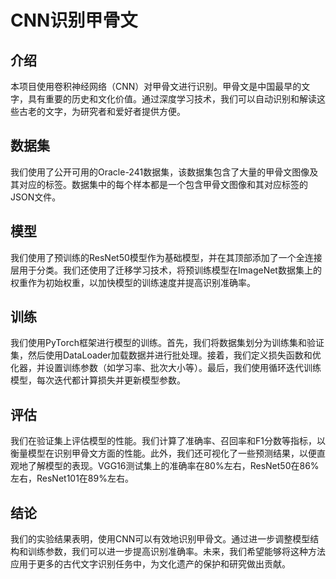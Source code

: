 # CNN识别甲骨文

## 介绍

本项目使用卷积神经网络（CNN）对甲骨文进行识别。甲骨文是中国最早的文字，具有重要的历史和文化价值。通过深度学习技术，我们可以自动识别和解读这些古老的文字，为研究者和爱好者提供方便。

## 数据集

我们使用了公开可用的Oracle-241数据集，该数据集包含了大量的甲骨文图像及其对应的标签。数据集中的每个样本都是一个包含甲骨文图像和其对应标签的JSON文件。

## 模型

我们使用了预训练的ResNet50模型作为基础模型，并在其顶部添加了一个全连接层用于分类。我们还使用了迁移学习技术，将预训练模型在ImageNet数据集上的权重作为初始权重，以加快模型的训练速度并提高识别准确率。

## 训练

我们使用PyTorch框架进行模型的训练。首先，我们将数据集划分为训练集和验证集，然后使用DataLoader加载数据并进行批处理。接着，我们定义损失函数和优化器，并设置训练参数（如学习率、批次大小等）。最后，我们使用循环迭代训练模型，每次迭代都计算损失并更新模型参数。

## 评估

我们在验证集上评估模型的性能。我们计算了准确率、召回率和F1分数等指标，以衡量模型在识别甲骨文方面的性能。此外，我们还可视化了一些预测结果，以便直观地了解模型的表现。VGG16测试集上的准确率在80%左右，ResNet50在86%左右，ResNet101在89%左右。
## 结论

我们的实验结果表明，使用CNN可以有效地识别甲骨文。通过进一步调整模型结构和训练参数，我们可以进一步提高识别准确率。未来，我们希望能够将这种方法应用于更多的古代文字识别任务中，为文化遗产的保护和研究做出贡献。
